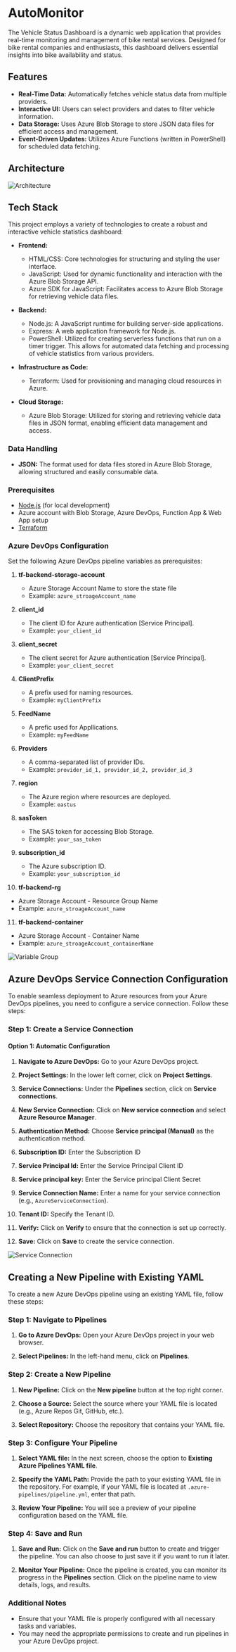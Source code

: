 # AutoMonitor
The Vehicle Status Dashboard is a dynamic web application that provides real-time monitoring and management of bike rental services. Designed for bike rental companies and enthusiasts, this dashboard delivers essential insights into bike availability and status.

## Features

- **Real-Time Data:** Automatically fetches vehicle status data from multiple providers.
- **Interactive UI:** Users can select providers and dates to filter vehicle information.
- **Data Storage:** Uses Azure Blob Storage to store JSON data files for efficient access and management.
- **Event-Driven Updates:** Utilizes Azure Functions (written in PowerShell) for scheduled data fetching.

## Architecture

 ![Architecture](images/Vehicle_Status_Dashbaord.png)

## Tech Stack

This project employs a variety of technologies to create a robust and interactive vehicle statistics dashboard:

- **Frontend:**
  - HTML/CSS: Core technologies for structuring and styling the user interface.
  - JavaScript: Used for dynamic functionality and interaction with the Azure Blob Storage API.
  - Azure SDK for JavaScript: Facilitates access to Azure Blob Storage for retrieving vehicle data files.

- **Backend:**
  - Node.js: A JavaScript runtime for building server-side applications.
  - Express: A web application framework for Node.js.
  - PowerShell: Utilized for creating serverless functions that run on a timer trigger. This allows for automated data fetching and processing of vehicle statistics from various providers.

- **Infrastructure as Code:**
  - Terraform: Used for provisioning and managing cloud resources in Azure.

- **Cloud Storage:**
  - Azure Blob Storage: Utilized for storing and retrieving vehicle data files in JSON format, enabling efficient data management and access.

### Data Handling
- **JSON:** The format used for data files stored in Azure Blob Storage, allowing structured and easily consumable data.

### Prerequisites

- [Node.js](https://nodejs.org/) (for local development)
- Azure account with Blob Storage, Azure DevOps, Function App & Web App setup
- [Terraform](https://www.terraform.io/)

### Azure DevOps Configuration

Set the following Azure DevOps pipeline variables as prerequisites:
1. **tf-backend-storage-account**
   - Azure Storage Account Name to store the state file
   - Example: `azure_stroageAccount_name`

2. **client_id**
   - The client ID for Azure authentication [Service Principal].
   - Example: `your_client_id`

3. **client_secret**
   - The client secret for Azure authentication [Service Principal].
   - Example: `your_client_secret`

4. **ClientPrefix**
   - A prefix used for naming resources.
   - Example: `myClientPrefix`

5. **FeedName**
   - A prefic used for Appllications.
   - Example: `myFeedName`

6. **Providers**
   - A comma-separated list of provider IDs.
   - Example: `provider_id_1, provider_id_2, provider_id_3`

7. **region**
   - The Azure region where resources are deployed.
   - Example: `eastus`

8. **sasToken**
   - The SAS token for accessing Blob Storage.
   - Example: `your_sas_token`

9. **subscription_id**
   - The Azure subscription ID.
   - Example: `your_subscription_id`

10. **tf-backend-rg**
   - Azure Storage Account - Resource Group Name
   - Example: `azure_stroageAccount_name`

11. **tf-backend-container**
   - Azure Storage Account - Container Name
   - Example: `azure_stroageAccount_containerName`

 ![Variable Group](images/variableGroup.jpg)

## Azure DevOps Service Connection Configuration

To enable seamless deployment to Azure resources from your Azure DevOps pipelines, you need to configure a service connection. Follow these steps:

### Step 1: Create a Service Connection

#### Option 1: Automatic Configuration

1. **Navigate to Azure DevOps:**
   Go to your Azure DevOps project.

2. **Project Settings:**
   In the lower left corner, click on **Project Settings**.

3. **Service Connections:**
   Under the **Pipelines** section, click on **Service connections**.

4. **New Service Connection:**
   Click on **New service connection** and select **Azure Resource Manager**.

5. **Authentication Method:**
   Choose **Service principal (Manual)** as the authentication method.

6. **Subscription ID:**
   Enter the Subscription ID

7. **Service Principal Id:**
   Enter the Service Principal Client ID

8. **Service principal key:**
   Enter the Service principal Client Secret

7. **Service Connection Name:**
   Enter a name for your service connection (e.g., `AzureServiceConnection`).

8. **Tenant ID:**
   Specify the Tenant ID.

9. **Verify:**
   Click on **Verify** to ensure that the connection is set up correctly.

10. **Save:**
    Click on **Save** to create the service connection.

 ![Service Connection](images/Service_Connection.jpg)


## Creating a New Pipeline with Existing YAML

To create a new Azure DevOps pipeline using an existing YAML file, follow these steps:

### Step 1: Navigate to Pipelines

1. **Go to Azure DevOps:**
   Open your Azure DevOps project in your web browser.

2. **Select Pipelines:**
   In the left-hand menu, click on **Pipelines**.

### Step 2: Create a New Pipeline

1. **New Pipeline:**
   Click on the **New pipeline** button at the top right corner.

2. **Choose a Source:**
   Select the source where your YAML file is located (e.g., Azure Repos Git, GitHub, etc.).

3. **Select Repository:**
   Choose the repository that contains your YAML file.

### Step 3: Configure Your Pipeline

1. **Select YAML file:**
   In the next screen, choose the option to **Existing Azure Pipelines YAML file**.

2. **Specify the YAML Path:**
   Provide the path to your existing YAML file in the repository. For example, if your YAML file is located at `.azure-pipelines/pipeline.yml`, enter that path.

3. **Review Your Pipeline:**
   You will see a preview of your pipeline configuration based on the YAML file.

### Step 4: Save and Run

1. **Save and Run:**
   Click on the **Save and run** button to create and trigger the pipeline. You can also choose to just save it if you want to run it later.

2. **Monitor Your Pipeline:**
   Once the pipeline is created, you can monitor its progress in the **Pipelines** section. Click on the pipeline name to view details, logs, and results.

### Additional Notes

- Ensure that your YAML file is properly configured with all necessary tasks and variables.
- You may need the appropriate permissions to create and run pipelines in your Azure DevOps project.